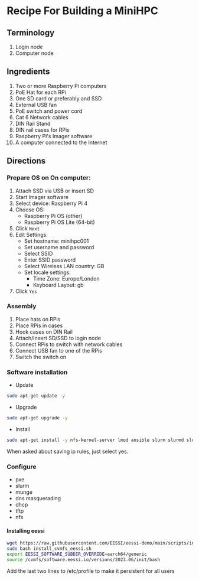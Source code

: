 # Recipe For Building a MiniHPC

## Terminology
1. Login node
1. Computer node

## Ingredients
1. Two or more Raspberry Pi computers
1. PoE Hat for each RPi
1. One SD card or preferably and SSD
1. External USB fan
1. PoE switch and power cord
1. Cat 6 Network cables
1. DIN Rail Stand
1. DIN rail cases for RPis
1. Raspberry Pi's Imager software
1. A computer connected to the Internet

## Directions
### Prepare OS on On computer:
1. Attach SSD via USB or insert SD
1. Start Imager software
1. Select device: Raspberry Pi 4
1. Choose OS:
	- Raspberry Pi OS (other)
	- Raspberry Pi OS Lite (64-bit)
1. Click `Next`
1. Edit Settings:
	- Set hostname: minihpc001
	- Set username and password
	- Select SSID
	- Enter SSID password
	- Select Wireless LAN country: GB
	- Set locale settings:
		- Time Zone: Europe/London
		- Keyboard Layout: gb
1. Click `Yes`

### Assembly
1. Place hats on RPis
1. Place RPis in cases
1. Hook cases on DIN Rail
1. Attach/Insert SD/SSD to login node
1. Connect RPis to switch with network cables
1. Connect USB fan to one of the RPis
1. Switch the switch on

### Software installation
- Update
```bash
sudo apt-get update -y
```
- Upgrade
```bash
sudo apt-get upgrade -y
```
- Install
```bash
sudo apt-get install -y nfs-kernel-server lmod ansible slurm slurmd slurm-client munge nmap nfs-common net-tools build-essential htop net-tools screen vim python3-pip slurm-wlm dnsmasq ntp ntpdate iptables-persistent
```
When asked about saving ip rules, just select yes.
### Configure
- pxe
- slurm
- munge
- dns masquerading
- dhcp
- tftp
- nfs

#### Installing eessi
```bash
wget https://raw.githubusercontent.com/EESSI/eessi-demo/main/scripts/install_cvmfs_eessi.sh
sudo bash install_cvmfs_eessi.sh
export EESSI_SOFTWARE_SUBDIR_OVERRIDE=aarch64/generic
source /cvmfs/software.eessi.io/versions/2023.06/init/bash
```
Add the last two lines to /etc/profile to make it persistent for all users
